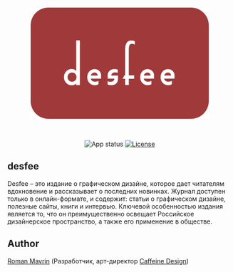 <div align="center">
  <br />
  <p>
    <a><img src="https://github.com/Roman-Mavrin/desfee/blob/main/Logo.jpg" width="400" alt="desfee" /></a>
  </p>
  <br />
  <p>
    <a><img src="https://img.shields.io/badge/Status-Prototype-red?color=9F3A3A" alt="App status" /></a>
    <a href="https://opensource.org/licenses/Apache-2.0"><img src="https://img.shields.io/badge/License-Apache--2.0-black?maxAge=3600" alt="License" /></a>
  </p>
</div>


## desfee
Desfee – это издание о графическом дизайне, которое дает читателям вдохновение и рассказывает о последних новинках. Журнал доступен только в онлайн-формате, и содержит: статьи о графическом дизайне, полезные сайты, книги и интервью. Ключевой особенностью издания является то, что он преимущественно освещает Российское дизайнерское пространство, а также его применение в обществе.

## Author
[Roman Mavrin](https://github.com/Roman-Mavrin) (Разработчик, арт-директор [Caffeine Design](https://vk.com/caffeine.design))
